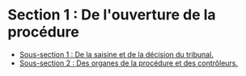 # Section 1 : De l'ouverture de la procédure

- [Sous-section 1 : De la saisine et de la décision du tribunal.](sous-section-1)
- [Sous-section 2 : Des organes de la procédure et des contrôleurs.](sous-section-2)
